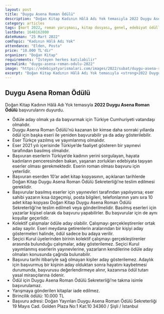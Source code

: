 ```yaml
---
layout: post
title: "Duygu Asena Roman Ödülü"
description: "Doğan Kitap Kadının Hâlâ Adı Yok temasıyla 2022 Duygu Asena Roman Ödülü başvurularını duyurdu."
category: articles
tags: [mart 2022, roman yarışması, kitap dosyası, genel, edebiyat ödülleri]
lastDate: 1648162800
dateHuman: "25 Mart 2022"
comTopic: "Kadının Hâlâ Adı Yok"
attendance: "Elden, Posta"
price: "10.000 TL'dir"
organizer: "Doğan Kitap"
requirements: "İsteyen herkes katılabilir"
permalink: "duygu-asena-roman-odulu-2022"
image: "https://edebiyatyarismalari.com/images/2022/subat/duygu-asena-roman-odulu.jpg"
excerpt: "Doğan Kitap Kadının Hâlâ Adı Yok temasıyla <strong>2022 Duygu Asena Roman Ödülü</strong> başvurularını duyurdu."
---
```


## Duygu Asena Roman Ödülü
Doğan Kitap Kadının Hâlâ Adı Yok temasıyla **2022 Duygu Asena Roman Ödülü** başvurularını duyurdu.  

- Ödüle aday olmak ya da başvurmak için Türkiye Cumhuriyeti vatandaşı olmalıdır.
- Duygu Asena Roman Ödülü’nü kazanan bir kimse daha sonraki yıllarda ödül için başka eseri ile yeniden başvurabilir ya da aday gösterilebilir.
- Eser Türkçe yazılmış ve yayımlanmış olmalıdır.
- Eser 2021 yılı içerisinde Türkiye’de faaliyet gösteren bir yayınevi tarafından basılmış olmalıdır.
- Başvuran eserlerin Türkiye’de kadının yerini sorgulayan, hayata kadınların penceresinden bakan, yaşanan zorlukları edebiyata taşıyan eserler olması gerekmektedir. Eserin roman olması başvuru için yeterlidir.
- Başvuran eserden 10’ar adet kitap kopyasının, açıklanan tarihlerde Doğan Kitap Duygu Asena Roman Ödülü Sekreterliği’ne teslim edilmesi gereklidir.
- Başvurular basılmış eserler için yayınevleri tarafından yapılıyorsa; eser sahibi yazarın kısa özgeçmişi, posta bilgileri, telefonlarının yanı sıra 10 adet kitap kopyası Doğan Kitap Duygu Asena Roman Ödülü Sekreterliği’ne teslim edilmeli veya gönderilmelidir. Basılmış eserleri için yazarlar kişisel olarak da başvuru yapabilirler. Bu başvurular için de aynı koşullar geçerlidir.
- Kolektif çalışmalar ödüle aday olabilir. Çalışmayı gerçekleştirenler ortak aday sayılır. Eseri meydana getirenlerin aralarından bir kişiyi aday göstermeleri halinde, ödül sadece bu adaya verilir.
- Seçici Kurul üyelerinden birinin kolektif çalışmayı gerçekleştirenler arasında bulunduğu çalışmalar, aday gösterilemez.                                                             Seçici Kurul yayımlanmış eserlerin yayınevlerine, yazarların kendilerine ödüle aday olmaları konusunda çağrıda bulunabilir.
- Başvuru tarihi itibariyle sağ olmayan kişiler aday gösterilemez. Adaylık için başvurmuş bir kişinin aday olduktan sonra hayatını kaybetmesi durumunda, başvurusu değerlendirmeye alınır, kazanırsa ödül tutarı yasal mirasçılarına ödenir.
- Ödül için Duygu Asena Roman Ödülü Sekreterliği’ne takma isimle başvurulamaz.   
- Yarışmaya gönderilen kitaplar iade edilmez.
- Birincilik ödülü: 10.000 TL
- Başvuru adresi: Doğan Yayınları Duygu Asena Roman Ödülü Sekreterliği 19 Mayıs Cad. Golden Plaza No:1 Kat:10 34360 / Şişli / İstanbul